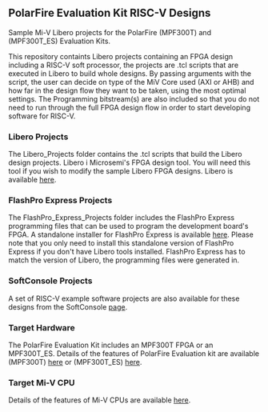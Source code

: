 ## PolarFire Evaluation Kit RISC-V Designs

Sample Mi-V Libero projects for the PolarFire (MPF300T) and (MPF300T_ES) Evaluation Kits.

This repository containts Libero projects containing an FPGA design including a RISC-V soft processor, the projects are .tcl scripts that are executed in Libero to build whole designs. By passing arguments with the script, the user can decide on type of the MiV Core used (AXI or AHB) and how far in the design flow they want to be taken, using the most optimal settings.
The Programming bitstream(s) are also included so that you do not need to run through the full FPGA design flow in order to start developing software for RISC-V.

### Libero Projects
The Libero_Projects folder contains the .tcl scripts that build the Libero design projects. Libero i Microsemi's FPGA design tool. You will need this tool if you wish to modify the sample Libero FPGA designs. Libero is available 
[here](https://www.microsemi.com/products/fpga-soc/design-resources/design-software/libero-soc#downloads).

### FlashPro Express Projects
The FlashPro_Express_Projects folder includes the FlashPro Express programming files that can be used to program the development board's FPGA. A standalone installer for FlashPro Express is available [here](http://www.microsemi.com/products/fpga-soc/design-resources/programming/flashpro#software). 
Please note that you only need to install this standalone version of FlashPro Express if you don't have Libero tools installed. FlashPro Express has to match the version of Libero, the programming files were generated in.

### SoftConsole Projects
A set of RISC-V example software projects are also available for these designs from the SoftConsole [page](https://github.com/RISCV-on-Microsemi-FPGA/SoftConsole).

### Target Hardware
The PolarFire Evaluation Kit includes an MPF300T FPGA or an MPF300T_ES. Details of the features of PolarFire Evaluation kit are available (MPF300T) [here](https://www.microsemi.com/existing-parts/parts/150789)
or (MPF300T_ES) [here](https://github.com/RISCV-on-Microsemi-FPGA/PolarFire-Eval-Kit).

### Target Mi-V CPU
Details of the features of Mi-V CPUs are available [here](https://github.com/RISCV-on-Microsemi-FPGA/CPUs).
